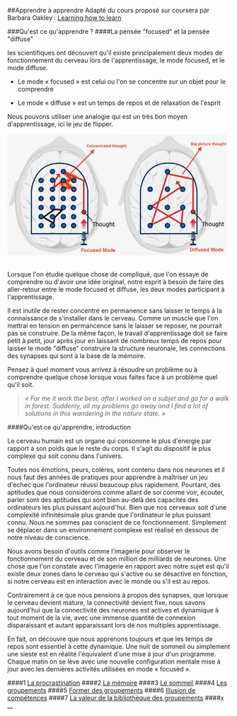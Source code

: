##Apprendre à apprendre
Adapté du cours proposé sur coursera par Barbara Oakley : [Learning how to learn](https://www.coursera.org/learn/learning-how-to-learn)


###Qu'est ce qu'apprendre ?
####La pensée "focused" et la pensée "diffuse"

les scientifiques ont découvert qu'il existe principalement deux modes de fonctionnement du cerveau lors de l'apprentissage, le mode focused, et le mode diffuse.

* Le mode « focused » est celui ou l'on se concentre sur un objet pour le comprendre

* Le mode « diffuse » est un temps de repos et de relaxation de l'esprit

Nous pouvons utiliser une analogie qui est un très bon moyen d'apprentissage, ici le jeu de flipper.


![Les deux différents modes](00_introduction/focused-diffused.jpg)


Lorsque l'on étudie quelque chose de compliqué, que l'on essaye de comprendre ou d'avoir une idée original, notre esprit à besoin de faire des aller-retour entre le mode focused et diffuse, les deux modes participant à l'apprentissage.

Il est inutile de rester concentré en permanence sans laisser le temps à la connaissance de s'installer dans le cerveau. Comme un muscle que l'on mettrai en tension en permancence sans le laisser se reposer, ne pourrait pas se construire. De la même façon, le travail d'apprentissage doit se faire petit à petit, jour après jour en laissant de nombreux temps de repos pour laisser le mode "diffuse" construire la structure neuronale, les connections des synapses qui sont à la base de la mémoire.

Pensez à quel moment vous arrivez à résoudre un problème ou à comprendre quelque chose lorsque vous faites face à un problème quel qu'il soit.

>*« For me it work the best, after I worked on a subjet and go for a walk in forest. Suddenly, all my problems go away and I find a lot of solutions in this wandering in the nature state. »*

####Qu'est ce qu'apprendre, introduction

Le cerveau humain est un organe qui consomme le plus d'energie par rapport à son poids que le reste du corps. Il s'agit du dispositif le plus complexe qui soit connu dans l'univers.

Toutes nos émotions, peurs, colères, sont contenu dans nos neurones et il nous faut des années de pratiques pour apprendre à maîtriser un jeu d'echec que l'ordinateur réussi beaucoup plus rapidement. Pourtant, des aptitudes que nous considérons comme allant de soi comme voir, écouter, parler sont des aptitudes qui sont bien au-delà des capacités des ordinateurs les plus puissant aujourd'hui. Bien que nos cerveaux soit d'une complexité infinitésimale plus grande que l'ordinateur le plus puissant connu. Nous ne sommes pas conscient de ce fonctionnement. Simplement se déplacer dans un environnement complexe est réalisé en dessous de notre niveau de conscience.

Nous avons besoin d'outils comme l'imagerie pour observer le fonctionnement du cerveau et de son million de milliards de neurones. Une chose que l'on constate avec l'imagerie en rapport avec notre sujet est qu'il existe deux zones dans le cerveau qui s'active ou se désactive en fonction, si notre cerveau est en interaction avec le monde ou s'il est au repos.

Contrairement à ce que nous pensions à propos des synapses, que lorsque le cerveau devient mature, la connectivité devient fixe, nous savons aujourd'hui que la connectivité des neurones est actives et dynamique à tout moment de la vie, avec une immense quantité de connexion disparaissant et autant apparaissant lors de nos multiples apprentissage.

En fait, on découvre que nous apprenons toujours et que les temps de repos sont essentiel à cette dynamique. Une nuit de sommeil ou simplement une sieste est en réalité l'équivalent d'une mise à jour d'un programme. Chaque matin on se lève avec une nouvelle configuration mentale mise à jour avec les dernières activités utilisées en mode « focused ».

####1 [La procrastination](01_procrastination)
####2 [La mémoire](02_memoire)
####3 [Le sommeil](03_sommeil)
####4 [Les groupements](04_groupements)
####5 [Former des groupements](05_former_groupe)
####6 [Illusion de compétences](06_illusion_competence)
####7 [La valeur de la bibliothèque des groupements](07_bibliotheque_groupes)
####x [...]()